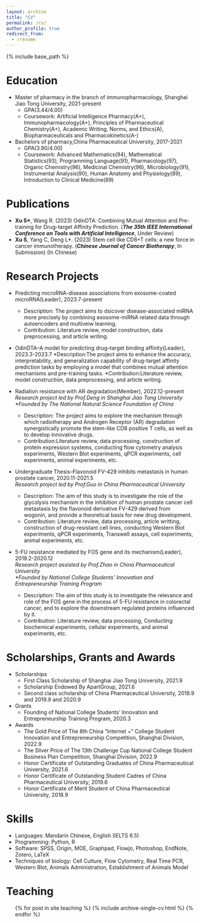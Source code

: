 ```yaml
---
layout: archive
title: "CV"
permalink: /cv/
author_profile: true
redirect_from:
  - /resume
---
```


{% include base_path %}

Education
======
* Master of pharmacy in the branch of immunopharmacology, Shanghai Jiao Tong University, 2021-present
  * GPA(3.44/4.00)
  * Coursework: Artificial Intelligence Pharmacy(A+), Immunopharmacology(A+), Principles of Pharmaceutical Chemistry(A+), Academic Writing, Norms, and   Ethics(A), Biopharmaceuticals and Pharmacokinetics(A-)
* Bachelors of pharmacy,China Pharmaceutical University, 2017-2021
  * GPA(3.90/4.00)
  * Coursework: Advanced Mathematics(94), Mathematical Statistics(93), Programming Language(91), Pharmacology(97), Organic Chemistry(96), Medicinal Chemistry(96), Microbiology(91), Instrumental Analysis(90), Human Anatomy and Physiology(89), Introduction to Clinical Medicine(89)
  
Publications
======
* __Xu S*__, Wang R. (2023) OdinDTA: Combining Mutual Attention and Pre-training for Drug-target Affinity Prediction. (_**The 35th IEEE International Conference on Tools with Artificial Intelligence**_, Under Review)
* __Xu S__, Yang C, Deng L*. (2023) Stem cell like CD8+T cells: a new force in cancer immunotherapy. (_**Chinese Journal of Cancer Biotherapy**_, In Submission) (In Chinese)
    
Research Projects
======
* Predicting microRNA-disease associations from exosome-coated microRNA(Leader), 2023.7-present
  * Description: The project aims to dsicover disease-associated miRNA more precisely by combining exosome-miRNA related data through autoencoders and multiveiw learning.
  * Contribution: Literature review, model construction, data preprocessing, and article writing.

* OdinDTA–A model for predicting drug–target binding affinity(Leader), 2023.3-2023.7
  *Description:The project aims to enhance the accuracy, interpretability, and generalization capability of drug-target affinity prediction tasks by employing a model that combines mutual attention mechanisms and pre-training tasks.
  *Contribution:Literature review, model construction, data preprocessing, and article writing.
  
* Radiation resistance with AR degradation(Member), 2022.12-present\
_Research project led by Prof.Deng in Shanghai Jiao Tong University_\
_*Founded by The National Natural Science Foundation of China_
  * Description: The project aims to explore the mechanism through which radiotherapy and Androgen Receptor (AR) degradation synergistically promote the stem-like CD8 positive T cells, as well as to develop innovative drugs.
  * Contribution:Literature review, data processing, construction of protein expression systems, conducting flow cytometry analysis experiments, Western Blot experiments, qPCR experiments, cell experiments, animal experiments, etc.
  
* Undergraduate Thesis–Flavonoid FV-429 inhibits metastasis in human prostate cancer, 2020.11-2021.5\
_Research project led by Prof.Guo in China Pharmaceutical University_
  * Description: The aim of this study is to investigate the role of the glycolysis mechanism in the inhibition of human prostate cancer cell metastasis by the flavonoid derivative FV-429 derived from wogonin, and provide a theoretical basis for new drug development.
  * Contribution: Literature review, data processing, article writting, construction of drug-resistant cell lines, conducting Western Blot experiments, qPCR experiments, Transwell assays, cell experiments, animal experiments, etc.
  
* 5-FU resistance mediated by FOS gene and its mechanism(Leader), 2019.2-2020.12\
_Research project assisted by Prof.Zhao in China Pharmaceutical University_\
_*Founded by National College Students’ Innovation and Entrepreneurship Training Program_
  * Description: The aim of this study is to investigate the relevance and role of the FOS gene in the process of 5-FU resistance in colorectal cancer, and to explore the downstream regulated proteins influenced by it.
  * Contribution: Literature review, data processing, Conducting biochemical experiments, cellular experiments, and animal experiments, etc.

Scholarships, Grants and Awards
======
* Scholarships
  * First Class Scholarship of Shanghai Jiao Tong University, 2021.9
  * Scholarship Endowed By ApartGroup, 2021.6
  * Second class scholarship of China Pharmaceutical University, 2018.9 and 2019.9 and 2020.9
* Grants
  * Founding of National College Students’ Innovation and Entrepreneurship Training Program, 2020.3
* Awards
  * The Gold Price of The 8th China “Internet +” College Student Innovation and Entrepreneurship Competition,
Shanghai Division, 2022.9
  * The Sliver Price of The 13th Challenge Cup National College Student Business Plan Competition, Shanghai
Division, 2022.9
  * Honor Certificate of Outstanding Graduates of China Pharmaceutical University, 2021.6
  * Honor Certificate of Outstanding Student Cadres of China Pharmaceutical University, 2019.6
  * Honor Certificate of Merit Student of China Pharmaceutical University, 2018.9

Skills
======
* Languages: Mandarin Chinese, English (IELTS 6.5)
* Programming: Python, R
* Software: SPSS, Origin, MOE, Graphpad, Flowjo, Photoshop, EndNote, Zotero, LaTeX
* Techniques of biology: Cell Culture, Flow Cytometry, Real Time PCR, Western Blot, Animals Administration, Establishment of Animals Model
   
Teaching
======
  <ul>{% for post in site.teaching %}
    {% include archive-single-cv.html %}
  {% endfor %}</ul>
  
 
